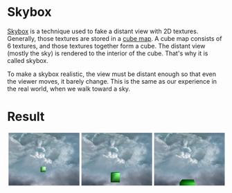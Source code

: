 # Skybox

[Skybox](https://learnopengl.com/Advanced-OpenGL/Cubemaps) is a technique used to fake a distant view with 2D textures.
Generally, those textures are stored in a [cube map](https://www.khronos.org/opengl/wiki/Cubemap_Texture).
A cube map consists of 6 textures, and those textures together form a cube.
The distant view (mostly the sky) is rendered to the interior of the cube.
That's why it is called skybox.

To make a skybox realistic, the view must be distant enough so that even the viewer moves, it barely change.
This is the same as our experience in the real world, when we walk toward a sky.

# Result

![result](./result.png)
